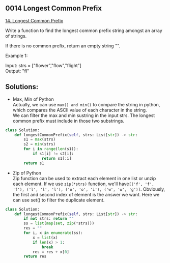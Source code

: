 ## 0014 Longest Common Prefix
[14. Longest Common Prefix](https://leetcode.cn/problems/longest-common-prefix/)  

Write a function to find the longest common prefix string amongst an array of strings.

If there is no common prefix, return an empty string "".  

Example 1:  

Input: strs = ["flower","flow","flight"]  
Output: "fl"  


## Solutions:
- Max, Min of Python  
Actually, we can use `max() and min()` to compare the string in python, which compares the ASCII value of each character in the string.  
We can filter the max and min sustring in the input strs. The longest common prefix must include in those two substrings.  

```python
class Solution:
    def longestCommonPrefix(self, strs: List[str]) -> str:
        s1 = max(strs)
        s2 = min(strs)
        for i in range(len(s1)):
            if s1[i] != s2[i]:
                return s1[:i]
        return s1
```

- Zip of Python  
Zip function can be used to extract each element in one list or unzip each element. If we use `zip(*strs)` function, we'll have`[('f', 'f', 'f'), ('l', 'l', 'l'), ('o', 'o', 'i'), ('w', 'w', 'g')]`. Obviously, the first and second index of element is the answer we want. Here we can use set() to filter the duplicate element.

```python
class Solution:
    def longestCommonPrefix(self, strs: List[str]) -> str:
        if not strs: return ""
        ss = list(map(set, zip(*strs)))
        res = ""
        for i, x in enumerate(ss):
            x = list(x)
            if len(x) > 1:
                break
            res = res + x[0]
        return res
```
